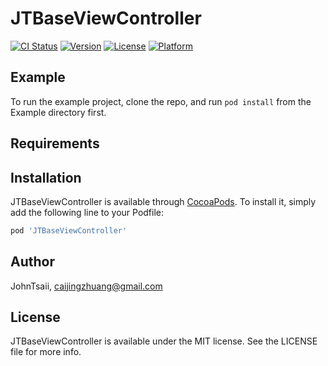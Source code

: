 # JTBaseViewController

[![CI Status](https://img.shields.io/travis/JohnTsaii/JTBaseViewController.svg?style=flat)](https://travis-ci.org/JohnTsaii/JTBaseViewController)
[![Version](https://img.shields.io/cocoapods/v/JTBaseViewController.svg?style=flat)](https://cocoapods.org/pods/JTBaseViewController)
[![License](https://img.shields.io/cocoapods/l/JTBaseViewController.svg?style=flat)](https://cocoapods.org/pods/JTBaseViewController)
[![Platform](https://img.shields.io/cocoapods/p/JTBaseViewController.svg?style=flat)](https://cocoapods.org/pods/JTBaseViewController)

## Example

To run the example project, clone the repo, and run `pod install` from the Example directory first.

## Requirements

## Installation

JTBaseViewController is available through [CocoaPods](https://cocoapods.org). To install
it, simply add the following line to your Podfile:

```ruby
pod 'JTBaseViewController'
```

## Author

JohnTsaii, caijingzhuang@gmail.com

## License

JTBaseViewController is available under the MIT license. See the LICENSE file for more info.
